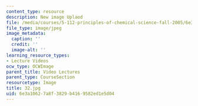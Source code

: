 ```yaml
---
content_type: resource
description: New image Uplaod
file: /media/courses/5-112-principles-of-chemical-science-fall-2005/6e3a10627a8f3829b4169582ed1e5d04_32.jpg
file_type: image/jpeg
image_metadata:
  caption: ''
  credit: ''
  image-alt: ''
learning_resource_types:
- Lecture Videos
ocw_type: OCWImage
parent_title: Video Lectures
parent_type: CourseSection
resourcetype: Image
title: 32.jpg
uid: 6e3a1062-7a8f-3829-b416-9582ed1e5d04
---
```

